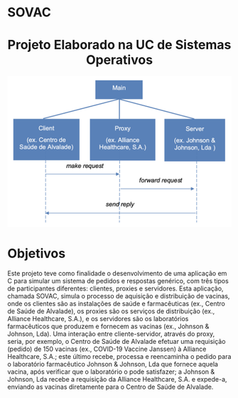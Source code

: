 # SOVAC

<h1 align="center">Projeto Elaborado na UC de Sistemas Operativos</h1>

![](sovac.png?raw=true "SOVAC")

# Objetivos 

Este projeto teve como finalidade o desenvolvimento de uma aplicação em C para simular um sistema de pedidos e respostas genérico, com três tipos de participantes diferentes: clientes, proxies e servidores. Esta aplicação, chamada SOVAC, simula o processo de aquisição e distribuição de vacinas, onde os clientes são as instalações de saúde e farmacêuticas (ex., Centro de Saúde de Alvalade), os proxies são os serviços de distribuição (ex., Alliance Healthcare, S.A.), e os servidores são os laboratórios farmacêuticos que produzem e fornecem as vacinas (ex., Johnson & Johnson, Lda). Uma interação entre cliente-servidor, através do proxy, seria, por exemplo, o Centro de Saúde de Alvalade efetuar uma requisição (pedido) de 150 vacinas (ex., COVID-19 Vaccine Janssen) à Alliance Healthcare, S.A.; este último recebe, processa e reencaminha o pedido para o laboratório farmacêutico Johnson & Johnson, Lda que fornece aquela vacina, após verificar que o laboratório o pode satisfazer; a Johnson & Johnson, Lda recebe a requisição da Alliance Healthcare, S.A. e expede-a, enviando as vacinas diretamente para o Centro de Saúde de Alvalade.

